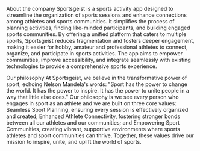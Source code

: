 About the company
Sportsgeist is a sports activity app designed to streamline the organization of sports sessions and enhance connections among athletes and sports communities. It simplifies the process of planning activities, finding like-minded participants, and building engaged sports communities. By offering a unified platform that caters to multiple sports, Sportsgeist reduces fragmentation and fosters deeper engagement, making it easier for hobby, amateur and professional athletes to connect, organize, and participate in sports activities. The app aims to empower communities, improve accessibility, and integrate seamlessly with existing technologies to provide a comprehensive sports experience.

Our philosophy
At Sportsgeist, we believe in the transformative power of sport, echoing Nelson Mandela's words: "Sport has the power to change the world. It has the power to inspire. It has the power to unite people in a way that little else does." Our philosophy is we see every person who engages in sport as an athlete and we are built on three core values: Seamless Sport Planning, ensuring every session is effectively organized and created; Enhanced Athlete Connectivity, fostering stronger bonds between all our athletes and our communities; and Empowering Sport Communities, creating vibrant, supportive environments where sports athletes and sport communities can thrive. Together, these values drive our mission to inspire, unite, and uplift the world of sports.
